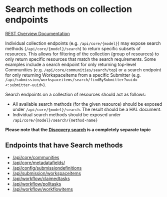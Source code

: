 # Search methods on collection endpoints
[REST Overview Documentation](README.md)

Individual collection endpoints (e.g. `/api/core/{model}`) may expose search methods (`/api/core/{model}/search`) to return specific subsets of resources. This allows for filtering of the collection (group of resources) to only return specific resources that match the search requirements. Some examples include a search endpoint for only returning top-level Communities (e.g. `/api/core/communities/search/top`) or a search endpoint for only returning WorkspaceItems from a specific Submitter (e.g. `/api/submission/workspaceitems/search/findBySubmitter?uuid=<:submitter-uuid>`).

Search endpoints on a collection of resources should act as follows:
* All available search methods (for the given resource) should be exposed under `/api/core/{model}/search`. The result should be a HAL document.
* Individual search methods should be exposed under `/api/core/{model}/search/{method-name}`

**Please note that the [Discovery search](search-endpoint.md) is a completely separate topic**

## Endpoints that have Search methods
* [/api/core/communities](communities.md)
* [/api/core/metadatafields/](metadatafields.md)
* [/api/config/submissiondefinitions](submissiondefinitions.md)
* [/api/submission/workspaceitems](workspaceitems.md)
* [/api/workflow/claimedtasks](claimedtasks.md)
* [/api/workflow/polltasks](polltasks.md)
* [/api/workflow/workflowitems](workflowitems.md)
